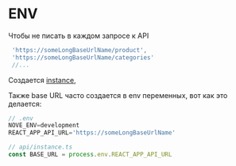 # ENV

Чтобы не писать в каждом запросе к API  
```js
 'https://someLongBaseUrlName/product',
 'https://someLongBaseUrlName/categories'
 //...
```
Создается [instance](./instance.md), 

Также base URL часто создается в env переменных, вот как это делается:

```js
// .env
NOVE_ENV=development
REACT_APP_API_URL='https://someLongBaseUrlName'

// api/instance.ts
const BASE_URL = process.env.REACT_APP_API_URL
```
